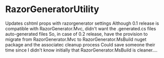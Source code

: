 # RazorGeneratorUtility
Updates cshtml props with razorgenerator settings
Although 0.1 release is compatible with RazorGenerator.Mvc, didn't want the .generated.cs files auto-generated files
So, in case of 0.2 release, have the provision to migrate from RazorGenerator.Mvc to RazorGenerator.MsBuild nuget package and the associatec cleanup process
Could save someone their time since I didn't know initially that RazorGenerator.MsBuild is cleaner....

